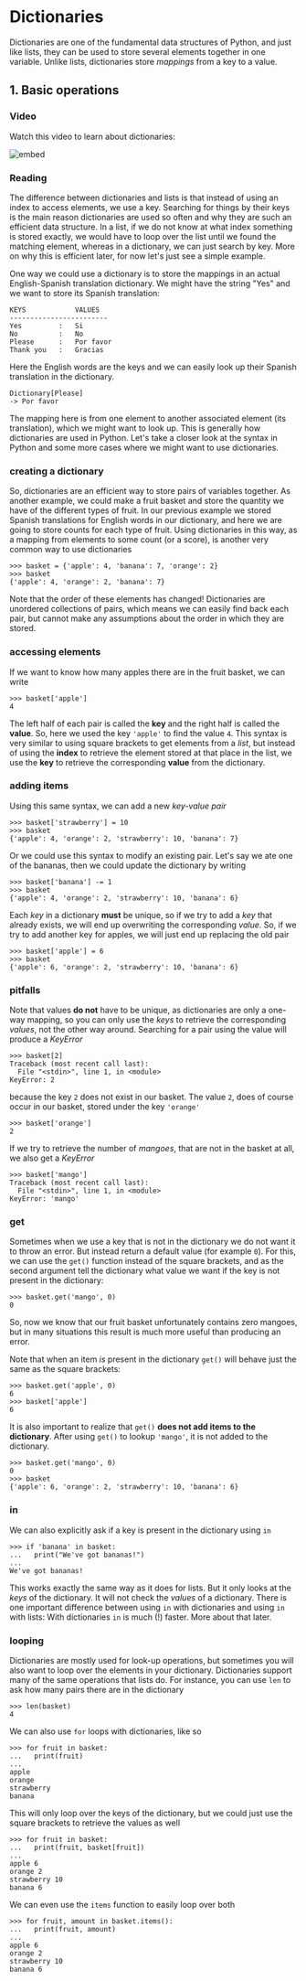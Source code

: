 # Dictionaries
Dictionaries are one of the fundamental data structures of Python, and
just like lists, they can be used to store several elements together in
one variable. Unlike lists, dictionaries store *mappings* from a key to a
value.

## 1. Basic operations

### Video
Watch this video to learn about dictionaries:

![embed](https://api.eu.kaltura.com/p/120/sp/12000/embedIframeJs/uiconf_id/23449960/partner_id/120?iframeembed=true&playerId=kaltura_player&entry_id=0_80k74cvx&flashvars[streamerType]=auto&amp;flashvars[localizationCode]=en_US&amp;flashvars[leadWithHTML5]=true&amp;flashvars[sideBarContainer.plugin]=true&amp;flashvars[sideBarContainer.position]=left&amp;flashvars[sideBarContainer.clickToClose]=true&amp;flashvars[chapters.plugin]=true&amp;flashvars[chapters.layout]=vertical&amp;flashvars[chapters.thumbnailRotator]=false&amp;flashvars[streamSelector.plugin]=true&amp;flashvars[EmbedPlayer.SpinnerTarget]=videoHolder&amp;flashvars[dualScreen.plugin]=true&amp;flashvars[hotspots.plugin]=1&amp;flashvars[Kaltura.addCrossoriginToIframe]=true&amp;&wid=0_zmx8rsom)

### Reading
The difference between dictionaries and lists is that instead of using an index
to access elements, we use a key. Searching for things by their keys is the
main reason dictionaries are used so often and why they are such an efficient
data structure. In a list, if we do not know at what index something is stored
exactly, we would have to loop over the list until we found the matching element, whereas in a dictionary, we can just search by key. More on why this is
efficient later, for now let's just see a simple example.

One way we could use a dictionary is to store the mappings in an actual
English-Spanish translation dictionary. We might have the string "Yes" and we
want to store its Spanish translation:

	KEYS            VALUES
	------------------------
	Yes         :   Si
	No          :   No
	Please      :   Por favor
	Thank you   :   Gracias

Here the English words are the keys and we can easily look up their Spanish
translation in the dictionary.

	Dictionary[Please]
	-> Por favor

The mapping here is from one element to another associated element (its
translation), which we might want to look up. This is generally how
dictionaries are used in Python. Let's take a closer look at the syntax in
Python and some more cases where we might want to use dictionaries.

### creating a dictionary

So, dictionaries are an efficient way to store pairs of variables together. As
another example, we could make a fruit basket and store the quantity we have of the different types of fruit. In our previous example we stored Spanish
translations for English words in our dictionary, and here we are going to
store counts for each type of fruit. Using dictionaries in this way, as a
mapping from elements to some count (or a score), is another very common way to use dictionaries

    >>> basket = {'apple': 4, 'banana': 7, 'orange': 2}
    >>> basket
    {'apple': 4, 'orange': 2, 'banana': 7}

Note that the order of these elements has changed! Dictionaries are unordered collections of pairs, which means we can easily find back each pair, but cannot make any assumptions about the order in which they are stored.

### accessing elements

If we want to know how many apples there are in the fruit basket, we can write

    >>> basket['apple']
    4

The left half of each pair is called the **key** and the right half is called
the **value**. So, here we used the key `'apple'` to find the value `4`. This
syntax is very similar to using square brackets to get elements from a *list*,
but instead of using the **index** to retrieve the element stored at that
place in the list, we use the **key** to retrieve the corresponding **value**
from the dictionary.

### adding items

Using this same syntax, we can add a new *key-value pair*

    >>> basket['strawberry'] = 10
    >>> basket
    {'apple': 4, 'orange': 2, 'strawberry': 10, 'banana': 7}

Or we could use this syntax to modify an existing pair. Let's say we ate one of
the bananas, then we could update the dictionary by writing

    >>> basket['banana'] -= 1
    >>> basket
    {'apple': 4, 'orange': 2, 'strawberry': 10, 'banana': 6}

Each *key* in a dictionary **must** be unique, so if we try to add a *key*
that already exists, we will end up overwriting the corresponding *value*. So,
if we try to add another key for apples, we will just end up replacing the old
pair

    >>> basket['apple'] = 6
    >>> basket
    {'apple': 6, 'orange': 2, 'strawberry': 10, 'banana': 6}

### pitfalls

Note that values **do not** have to be unique, as dictionaries are only a
one-way mapping, so you can only use the *keys* to retrieve the corresponding
*values*, not the other way around. Searching for a pair using the value will
produce a *KeyError*

    >>> basket[2]
    Traceback (most recent call last):
      File "<stdin>", line 1, in <module>
    KeyError: 2

because the key `2` does not exist in our basket. The value `2`, does of
course occur in our basket, stored under the key `'orange'`

    >>> basket['orange']
    2

If we try to retrieve the number of *mangoes*, that are not in the basket at all,
we also get a *KeyError*

    >>> basket['mango']
    Traceback (most recent call last):
      File "<stdin>", line 1, in <module>
    KeyError: 'mango'

### get

Sometimes when we use a key that is not in the dictionary we do not want it to throw an error. But instead return a default value (for example `0`). For this, we can use the `get()` function instead of the square brackets, and as the second argument tell the dictionary what value we want if the key is not present in the dictionary:

    >>> basket.get('mango', 0)
    0

So, now we know that our fruit basket unfortunately contains zero mangoes, but in
many situations this result is much more useful than producing an error.

Note that when an item *is* present in the dictionary `get()` will behave just the same as the square brackets:

    >>> basket.get('apple', 0)
    6
    >>> basket['apple']
    6

It is also important to realize that `get()` **does not add items to the dictionary**. After using `get()` to lookup `'mango'`, it is not added to the dictionary.

    >>> basket.get('mango', 0)
    0
    >>> basket
    {'apple': 6, 'orange': 2, 'strawberry': 10, 'banana': 6}

### in

We can also explicitly ask if a key is present in the dictionary using `in`

    >>> if 'banana' in basket:
    ...   print("We've got bananas!")
    ...
    We've got bananas!

This works exactly the same way as it does for lists. But it only looks at the *keys* of the dictionary. It will not check the *values* of a dictionary. There is one important difference between using `in` with dictionaries and using `in` with lists: With dictionaries `in` is much (!) faster. More about that later.

### looping

Dictionaries are mostly used for look-up operations, but
sometimes you will also want to loop over the elements in your dictionary.
Dictionaries support many of the same operations that lists do. For instance,
you can use `len` to ask how many pairs there are in the dictionary

    >>> len(basket)
    4

We can also use `for` loops with dictionaries, like so

    >>> for fruit in basket:
    ...   print(fruit)
    ...
    apple
    orange
    strawberry
    banana

This will only loop over the keys of the dictionary, but we could just use the
square brackets to retrieve the values as well

    >>> for fruit in basket:
    ...   print(fruit, basket[fruit])
    ...
    apple 6
    orange 2
    strawberry 10
    banana 6

We can even use the `items` function to easily loop over both

    >>> for fruit, amount in basket.items():
    ...   print(fruit, amount)
    ...
    apple 6
    orange 2
    strawberry 10
    banana 6
